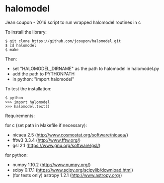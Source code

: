 # halomodel

Jean coupon - 2016
script to run wrapped halomodel routines in c

To install the library:

```
$ git clone https://github.com/jcoupon/halomodel.git
$ cd halomodel
$ make
```

Then:
- set "HALOMODEL_DIRNAME" as the path to halomodel in halomodel.py
- add the path to PYTHONPATH
- in python: "import halomodel"


To test the installation:
```
$ python
>>> import halomodel
>>> halomodel.text()
```

Requirements:

for c (set path in Makefile if necessary):
- nicaea 2.5 (http://www.cosmostat.org/software/nicaea/)
- fftw3 3.3.4 (http://www.fftw.org/)
- gsl 2.1 (https://www.gnu.org/software/gsl/)

for python:
- numpy 1.10.2 (http://www.numpy.org/)
- scipy 0.17.1 (https://www.scipy.org/scipylib/download.html)
- (for tests only) astropy 1.2.1 (http://www.astropy.org/)
